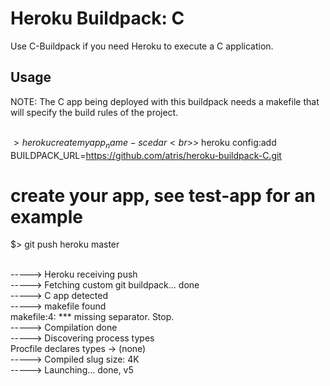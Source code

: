 # Heroku Buildpack: C

Use C-Buildpack if you need Heroku to execute a C application.

## Usage

NOTE: The C app being deployed with this buildpack needs a makefile that will specify the build rules of the project.

<br>$> heroku create myapp_name -s cedar
<br>$> heroku config:add BUILDPACK_URL=https://github.com/atris/heroku-buildpack-C.git

# create your app, see test-app for an example

$> git push heroku master

<br>-----> Heroku receiving push
<br>-----> Fetching custom git buildpack... done
<br>-----> C app detected
<br>-----> makefile found
<br>makefile:4: *** missing separator.  Stop.
<br>-----> Compilation done
<br>-----> Discovering process types
       <br>Procfile declares types -> (none)
<br>-----> Compiled slug size: 4K
<br>-----> Launching... done, v5

